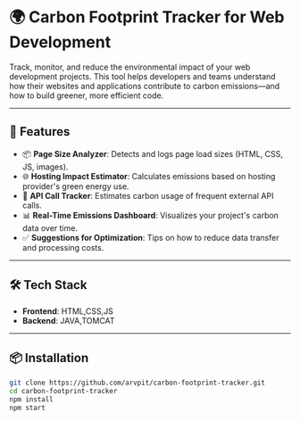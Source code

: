 # 🌍 Carbon Footprint Tracker for Web Development

Track, monitor, and reduce the environmental impact of your web development projects. This tool helps developers and teams understand how their websites and applications contribute to carbon emissions—and how to build greener, more efficient code.

---

## 🚀 Features

- 📦 **Page Size Analyzer**: Detects and logs page load sizes (HTML, CSS, JS, images).
- 🌐 **Hosting Impact Estimator**: Calculates emissions based on hosting provider's green energy use.
- 🔄 **API Call Tracker**: Estimates carbon usage of frequent external API calls.
- 📊 **Real-Time Emissions Dashboard**: Visualizes your project's carbon data over time.
- ✅ **Suggestions for Optimization**: Tips on how to reduce data transfer and processing costs.

---

## 🛠️ Tech Stack

- **Frontend**: HTML,CSS,JS
- **Backend**: JAVA,TOMCAT


---

## 📦 Installation

```bash
git clone https://github.com/arvpit/carbon-footprint-tracker.git
cd carbon-footprint-tracker
npm install
npm start
